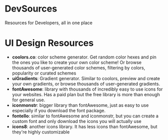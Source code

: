 # DevSources
Resources for Developers, all in one place

# UI Design Resources
* __coolors.co__: color scheme generator. Get random color hexes and pin the ones you like to create your own color scheme! Or browse thousands of user-generated color schemes, filtering by colors, popularity or curated schemes
* __uiGradients__: Gradient generator. Similar to coolors, preview and create your own gradients, or browse thousands of user-generated gradients.
* __fontAwesome__: library with thousands of incredibly easy to use icons for your websites. Has a paid plan but the free library is more than enough for general use.
* __iconmonstr__: bigger library than fontAwesome, just as easy to use especially if you download the font package.
* __fontello__: similar to fontAwesome and iconmonstr, but you can create a custom font and only download the icons you will actually use
* __icons8__: another icons library. It has less icons than fontAwesome, but they're highly customizable
